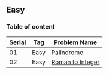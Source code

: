 ## Easy 

### Table of content

| Serial | Tag | Problem Name |
|--------|------|--------------|
|   01   | Easy | [Palindrome](./Easy/01_palindrome.js) |
|   02   | Easy | [Roman to Integer](./Easy/02_roman-to-integer.js) |